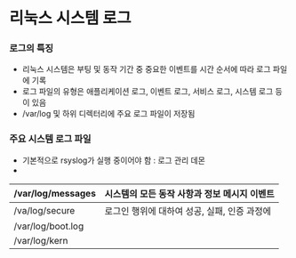 # 리눅스 시스템 로그
### 로그의 특징
- 리눅스 시스템은 부팅 및 동작 기간 중 중요한 이벤트를 시간 순서에 따라 로그 파일에 기록
- 로그 파일의 유형은 애플리케이션 로그, 이벤트 로그, 서비스 로그, 시스템 로그 등이 있음
- /var/log 및 하위 디렉터리에 주요 로그 파일이 저장됨

### 주요 시스템 로그 파일
- 기본적으로 rsyslog가 실행 중이어야 함 : 로그 관리 데몬
- 

| /var/log/messages | 시스템의 모든 동작 사항과 정보 메시지 이벤트  |
| ----------------- | -------------------------- |
| /va/log/secure    | 로그인 행위에 대하여 성공, 실패, 인증 과정에 |
| /var/log/boot.log |                            |
| /var/log/kern     |                            |
